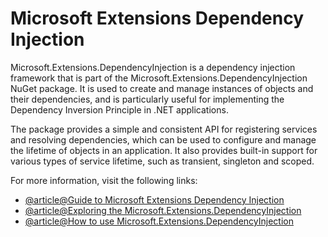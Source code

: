 # Microsoft Extensions Dependency Injection

Microsoft.Extensions.DependencyInjection is a dependency injection framework that is part of the Microsoft.Extensions.DependencyInjection NuGet package. It is used to create and manage instances of objects and their dependencies, and is particularly useful for implementing the Dependency Inversion Principle in .NET applications.

The package provides a simple and consistent API for registering services and resolving dependencies, which can be used to configure and manage the lifetime of objects in an application. It also provides built-in support for various types of service lifetime, such as transient, singleton and scoped.

For more information, visit the following links:

- [@article@Guide to Microsoft Extensions Dependency Injection](https://learn.microsoft.com/en-us/dotnet/api/microsoft.extensions.dependencyinjection?view=dotnet-plat-ext-7.0)
- [@article@Exploring the Microsoft.Extensions.DependencyInjection](https://www.codeproject.com/Articles/5339241/Exploring-the-Microsoft-Extensions-DependencyInjec)
- [@article@How to use Microsoft.Extensions.DependencyInjection](https://stackoverflow.com/questions/53825155/how-can-i-use-microsoft-extensions-dependencyinjection-in-an-net-core-console-a)

